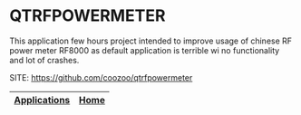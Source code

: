 # QTRFPOWERMETER

 This application few hours project intended to improve usage of 
 chinese RF power meter RF8000 as default application is terrible 
 wi no functionality and lot of crashes.

 SITE: https://github.com/coozoo/qtrfpowermeter

 | [Applications](https://portable-linux-apps.github.io/apps.html) | [Home](https://portable-linux-apps.github.io)
 | --- | --- |
